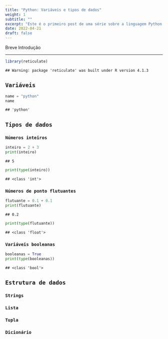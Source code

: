 ```yaml
---
title: "Python: Variáveis e tipos de dados"
weight: 1
subtitle: ""
excerpt: "Este é o primeiro post de uma série sobre a linguagem Python. O objetivo desta série é registrar o meu aprendizado."
date: 2022-04-21
draft: false
---
```


Breve Introdução

---



```r
library(reticulate)
```

```
## Warning: package 'reticulate' was built under R version 4.1.3
```

## `Variáveis`



```python
name = "python" 
name
```

```
## 'python'
```

## `Tipos de dados`

### `Números inteiros`


```python
inteiro = 2 + 3
print(inteiro)
```

```
## 5
```

```python
print(type(inteiro))
```

```
## <class 'int'>
```


### `Números de ponto flutuantes`


```python
flutuante = 0.1 + 0.1
print(flutuante)
```

```
## 0.2
```

```python
print(type(flutuante))
```

```
## <class 'float'>
```


### `Variáveis booleanas`


```python
booleanas = True
print(type(booleanas))
```

```
## <class 'bool'>
```


## `Estrutura de dados`

### `Strings`

### `Lista`

### `Tupla`

### `Dicionário`







